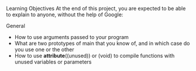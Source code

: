 Learning Objectives
At the end of this project, you are expected to be able to explain to anyone, without the help of Google:

General
- How to use arguments passed to your program
- What are two prototypes of main that you know of, and in which case do you use one or the other
- How to use __attribute__((unused)) or (void) to compile functions with unused variables or parameters
